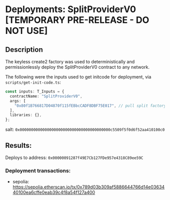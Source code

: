 # Deployments: SplitProviderV0 [TEMPORARY PRE-RELEASE - DO NOT USE]

## Description

The keyless create2 factory was used to deterministically and permissionlessly deploy the SplitProviderV0 contract to any network.

The following were the inputs used to get initcode for deployment, via `scripts/get-init-code.ts`:

```typescript
const inputs: T_Inputs = {
  contractName: "SplitProviderV0",
  args: [
    "0x80f1B766817D04870f115fEBbcCADF8DBF75E017", // pull split factory, 0xSplits
  ],
  libraries: {},
};
```

salt: `0x0000000000000000000000000000000000000000c5509f5f0d6f52aa410100c0`

## Results:

Deploys to address: `0x00000091287f49E7Cb127FDe957e4318C89ee59C`

### Deployment transactions:

- sepolia: https://sepolia.etherscan.io/tx/0x789d03b309af5886644766d14e0363440100ea6cffe0eab39c4f8a54f127a400
